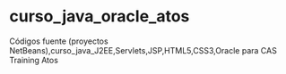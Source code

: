 # curso_java_oracle_atos
Códigos fuente (proyectos NetBeans),curso_java_J2EE,Servlets,JSP,HTML5,CSS3,Oracle para CAS Training Atos

